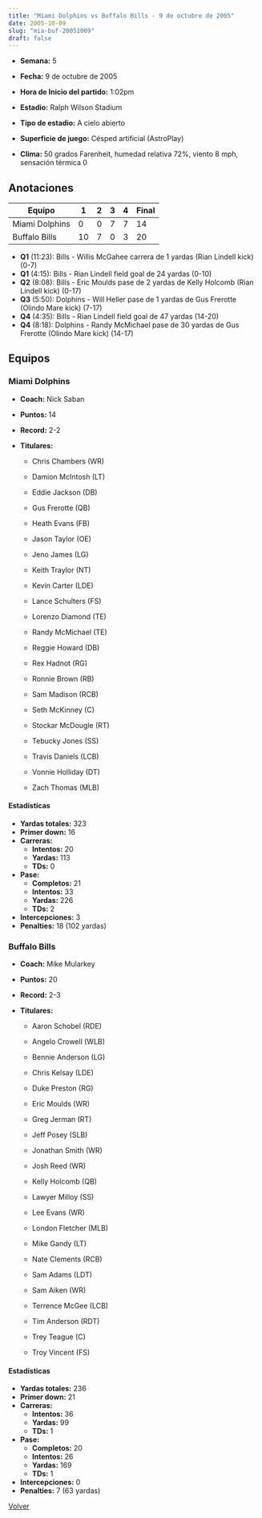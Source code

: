 ```yaml
---
title: "Miami Dolphins vs Buffalo Bills - 9 de octubre de 2005"
date: 2005-10-09
slug: "mia-buf-20051009"
draft: false
---
```


* **Semana:** 5
* **Fecha:** 9 de octubre de 2005

* **Hora de Inicio del partido:** 1:02pm
* **Estadio:** Ralph Wilson Stadium
* **Tipo de estadio:** A cielo abierto
* **Superficie de juego:** Césped artificial (AstroPlay)
* **Clima:** 50 grados Farenheit, humedad relativa 72%, viento 8 mph, sensación térmica 0





## Anotaciones
| Equipo | 1 | 2 | 3 | 4 | Final |
|--------|---|---|---|---|-------|
| Miami Dolphins  | 0 | 0 | 7 | 7  | 14 |
| Buffalo Bills  | 10 | 7 | 0 | 3  | 20 |
* **Q1** (11:23): Bills - Willis McGahee carrera de 1 yardas (Rian Lindell kick) (0-7)
* **Q1** (4:15): Bills - Rian Lindell field goal de 24 yardas (0-10)
* **Q2** (8:08): Bills - Eric Moulds pase de 2 yardas de Kelly Holcomb (Rian Lindell kick) (0-17)
* **Q3** (5:50): Dolphins - Will Heller pase de 1 yardas de Gus Frerotte (Olindo Mare kick) (7-17)
* **Q4** (4:35): Bills - Rian Lindell field goal de 47 yardas (14-20)
* **Q4** (8:18): Dolphins - Randy McMichael pase de 30 yardas de Gus Frerotte (Olindo Mare kick) (14-17)


## Equipos


### Miami Dolphins
* **Coach:** Nick Saban
* **Puntos:** 14
* **Record:** 2-2
* **Titulares:** 

  * Chris Chambers (WR) 

  * Damion McIntosh (LT) 

  * Eddie Jackson (DB) 

  * Gus Frerotte (QB) 

  * Heath Evans (FB) 

  * Jason Taylor (OE) 

  * Jeno James (LG) 

  * Keith Traylor (NT) 

  * Kevin Carter (LDE) 

  * Lance Schulters (FS) 

  * Lorenzo Diamond (TE) 

  * Randy McMichael (TE) 

  * Reggie Howard (DB) 

  * Rex Hadnot (RG) 

  * Ronnie Brown (RB) 

  * Sam Madison (RCB) 

  * Seth McKinney (C) 

  * Stockar McDougle (RT) 

  * Tebucky Jones (SS) 

  * Travis Daniels (LCB) 

  * Vonnie Holliday (DT) 

  * Zach Thomas (MLB) 

#### Estadísticas
* **Yardas totales:** 323
* **Primer down:** 16
* **Carreras:**
  * **Intentos:** 20
  * **Yardas:** 113
  * **TDs:** 0
* **Pase:**
  * **Completos:** 21
  * **Intentos:** 33
  * **Yardas:** 226
  * **TDs:** 2
* **Intercepciones:** 3
* **Penalties:** 18 (102 yardas)

### Buffalo Bills
* **Coach:** Mike Mularkey
* **Puntos:** 20
* **Record:** 2-3
* **Titulares:** 

  * Aaron Schobel (RDE) 

  * Angelo Crowell (WLB) 

  * Bennie Anderson (LG) 

  * Chris Kelsay (LDE) 

  * Duke Preston (RG) 

  * Eric Moulds (WR) 

  * Greg Jerman (RT) 

  * Jeff Posey (SLB) 

  * Jonathan Smith (WR) 

  * Josh Reed (WR) 

  * Kelly Holcomb (QB) 

  * Lawyer Milloy (SS) 

  * Lee Evans (WR) 

  * London Fletcher (MLB) 

  * Mike Gandy (LT) 

  * Nate Clements (RCB) 

  * Sam Adams (LDT) 

  * Sam Aiken (WR) 

  * Terrence McGee (LCB) 

  * Tim Anderson (RDT) 

  * Trey Teague (C) 

  * Troy Vincent (FS) 

#### Estadísticas
* **Yardas totales:** 236
* **Primer down:** 21
* **Carreras:**
  * **Intentos:** 36
  * **Yardas:** 99
  * **TDs:** 1
* **Pase:**
  * **Completos:** 20
  * **Intentos:** 26
  * **Yardas:** 169
  * **TDs:** 1
* **Intercepciones:** 0
* **Penalties:** 7 (63 yardas)


[Volver](/historia/2005)
